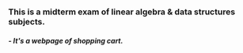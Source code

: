<h3>This is a midterm exam of linear algebra & data structures subjects.</h3>
<h5>- It's a webpage of shopping cart.</h5>
